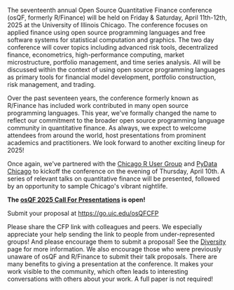 The seventeenth annual Open Source Quantitative Finance conference (osQF, formerly R/Finance) will be held on Friday & Saturday, April 11th-12th, 2025 at the University of Illinois Chicago. The conference focuses on applied finance using open source programming languages and free software systems for statistical computation and graphics. The two day conference will cover topics including advanced risk tools, decentralized finance, econometrics, high-performance computing, market microstructure, portfolio management, and time series analysis. All will be discussed within the context of using open source programming languages as primary tools for financial model development, portfolio construction, risk management, and trading.

Over the past seventeen years, the conference formerly known as R/Finance has included work contributed in many open source programming languages. This year, we've formally changed the name to reflect our commitment to the broader open source programming language community in quantitative finance. As always, we expect to welcome attendees from around the world, host presentations from prominent academics and practitioners. We look forward to another exciting lineup for 2025!

Once again, we've partnered with the [Chicago R User Group](https://www.meetup.com/chicago-r-user-group/) and [PyData Chicago](https://www.meetup.com/pydatachi/) to kickoff the conference on the evening of Thursday, April 10th. A series of relevant talks on quantitative finance will be presented, followed by an opportunity to sample Chicago's vibrant nightlife.

**The [osQF 2025 Call For Presentations](https://go.uic.edu/osQFCFP "osQF 2025") is open!**

Submit your proposal at https://go.uic.edu/osQFCFP

Please share the CFP link with colleagues and peers. We especially appreciate your help sending the link to people from under-represented groups! And please encourage them to submit a proposal! See the [Diversity](/diversity) page for more information. We also encourage those who were previously unaware of osQF and R/Finance to submit their talk proposals. There are many benefits to giving a presentation at the conference. It makes your work visible to the community, which often leads to interesting conversations with others about your work. A full paper is not required!
